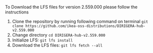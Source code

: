 To Download the LFS files for version 2.559.000 please follow the instructions

1. Clone the repository by running following command on terminal `git clone https://github.com/ikea-oss-distributions/DIRIGERA-hub-v2.559.000`
2. Change directory `cd DIRIGERA-hub-v2.559.000`
3. Initialize LFS: `git lfs install`
4. Download the LFS files: `git lfs fetch --all`
